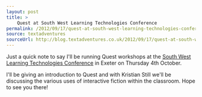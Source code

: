```yaml
---
layout: post
title: >
    Quest at South West Learning Technologies Conference
permalink: /2012/09/17/quest-at-south-west-learning-technologies-conference/
source: textadventures
sourceUrl: http://blog.textadventures.co.uk/2012/09/17/quest-at-south-west-learning-technologies-conference/
---
```

Just a quick note to say I'll be running Quest workshops at the <a href="http://southwestlearningtechnologiesconference.co.uk/">South West Learning Technologies Conference</a> in Exeter on Thursday 4th October.

I'll be giving an introduction to Quest and with Kristian Still we'll be discussing the various uses of interactive fiction within the classroom. Hope to see you there!